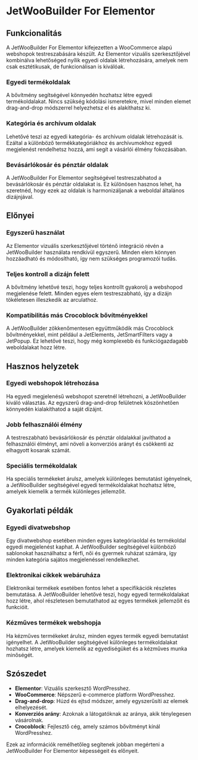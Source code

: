 # JetWooBuilder For Elementor

## Funkcionalitás

A JetWooBuilder For Elementor kifejezetten a WooCommerce alapú webshopok testreszabására készült. Az Elementor vizuális szerkesztőjével kombinálva lehetőséged nyílik egyedi oldalak létrehozására, amelyek nem csak esztétikusak, de funkcionálisan is kiválóak. 

### Egyedi termékoldalak

A bővítmény segítségével könnyedén hozhatsz létre egyedi termékoldalakat. Nincs szükség kódolási ismeretekre, mivel minden elemet drag-and-drop módszerrel helyezhetsz el és alakíthatsz ki.

### Kategória és archívum oldalak

Lehetővé teszi az egyedi kategória- és archívum oldalak létrehozását is. Ezáltal a különböző termékkategóriákhoz és archívumokhoz egyedi megjelenést rendelhetsz hozzá, ami segít a vásárlói élmény fokozásában.

### Bevásárlókosár és pénztár oldalak

A JetWooBuilder For Elementor segítségével testreszabhatod a bevásárlókosár és pénztár oldalakat is. Ez különösen hasznos lehet, ha szeretnéd, hogy ezek az oldalak is harmonizáljanak a weboldal általános dizájnjával.

## Előnyei

### Egyszerű használat

Az Elementor vizuális szerkesztőjével történő integráció révén a JetWooBuilder használata rendkívül egyszerű. Minden elem könnyen hozzáadható és módosítható, így nem szükséges programozói tudás.

### Teljes kontroll a dizájn felett

A bővítmény lehetővé teszi, hogy teljes kontrollt gyakorolj a webshopod megjelenése felett. Minden egyes elem testreszabható, így a dizájn tökéletesen illeszkedik az arculathoz.

### Kompatibilitás más Crocoblock bővítményekkel

A JetWooBuilder zökkenőmentesen együttműködik más Crocoblock bővítményekkel, mint például a JetElements, JetSmartFilters vagy a JetPopup. Ez lehetővé teszi, hogy még komplexebb és funkciógazdagabb weboldalakat hozz létre.

## Hasznos helyzetek

### Egyedi webshopok létrehozása

Ha egyedi megjelenésű webshopot szeretnél létrehozni, a JetWooBuilder kiváló választás. Az egyszerű drag-and-drop felületnek köszönhetően könnyedén kialakíthatod a saját dizájnt.

### Jobb felhasználói élmény

A testreszabható bevásárlókosár és pénztár oldalakkal javíthatod a felhasználói élményt, ami növeli a konverziós arányt és csökkenti az elhagyott kosarak számát.

### Speciális termékoldalak

Ha speciális termékeket árulsz, amelyek különleges bemutatást igényelnek, a JetWooBuilder segítségével egyedi termékoldalakat hozhatsz létre, amelyek kiemelik a termék különleges jellemzőit.

## Gyakorlati példák

### Egyedi divatwebshop

Egy divatwebshop esetében minden egyes kategóriaoldal és termékoldal egyedi megjelenést kaphat. A JetWooBuilder segítségével különböző sablonokat használhatsz a férfi, női és gyermek ruházat számára, így minden kategória sajátos megjelenéssel rendelkezhet.

### Elektronikai cikkek webáruháza

Elektronikai termékek esetében fontos lehet a specifikációk részletes bemutatása. A JetWooBuilder lehetővé teszi, hogy egyedi termékoldalakat hozz létre, ahol részletesen bemutathatod az egyes termékek jellemzőit és funkcióit.

### Kézműves termékek webshopja

Ha kézműves termékeket árulsz, minden egyes termék egyedi bemutatást igényelhet. A JetWooBuilder segítségével különleges termékoldalakat hozhatsz létre, amelyek kiemelik az egyediségüket és a kézműves munka minőségét.

## Szószedet

- **Elementor**: Vizuális szerkesztő WordPresshez.
- **WooCommerce**: Népszerű e-commerce platform WordPresshez.
- **Drag-and-drop**: Húzd és ejtsd módszer, amely egyszerűsíti az elemek elhelyezését.
- **Konverziós arány**: Azoknak a látogatóknak az aránya, akik ténylegesen vásárolnak.
- **Crocoblock**: Fejlesztő cég, amely számos bővítményt kínál WordPresshez.
  
Ezek az információk remélhetőleg segítenek jobban megérteni a JetWooBuilder For Elementor képességeit és előnyeit.